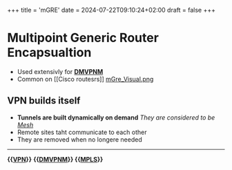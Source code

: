 +++
title = 'mGRE'
date = 2024-07-22T09:10:24+02:00
draft = false
+++

# Multipoint Generic Router Encapsualtion
- Used extensivly for 
	**[DMVPNM](/Network/Data/Data_ref/DMVPNM.md)**
- Common on [[Cisco routesrs]]
[mGre_Visual.png](/mGre_Visual.png)
$$ $$
## VPN builds itself
- **Tunnels are built dynamically on demand**
	*They are considered to be [Mesh](/Network/Ref_OSI/Mesh.md)*
- Remote sites taht communicate to each other 
- They are removed when no longere needed 


--- 

**{{[VPN](/VPN.md)}}** **{{[DMVPNM](/Network/Data/Data_ref/DMVPNM.md)}} {{[MPLS](/Network/Data/MPLS.md)}}**
